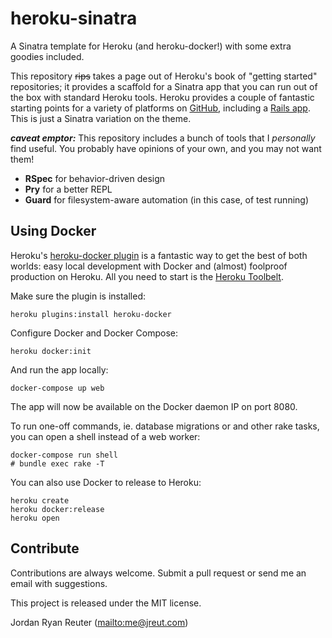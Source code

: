 # heroku-sinatra
A Sinatra template for Heroku (and heroku-docker!) with some extra goodies included.

This repository ~~rips~~ takes a page out of Heroku's book of "getting started" repositories; it provides a scaffold for a Sinatra app that you can run out of the box with standard Heroku tools. Heroku provides a couple of fantastic starting points for a variety of platforms on [GitHub][1], including a [Rails app][2]. This is just a Sinatra variation on the theme.

***caveat emptor:*** This repository includes a bunch of tools that I *personally* find useful. You probably have opinions of your own, and you may not want them!

* **RSpec** for behavior-driven design
* **Pry** for a better REPL
* **Guard** for filesystem-aware automation (in this case, of test running)

## Using Docker
Heroku's [heroku-docker plugin][3] is a fantastic way to get the best of both worlds: easy local development with Docker and (almost) foolproof production on Heroku. All you need to start is the [Heroku Toolbelt][4].

Make sure the plugin is installed:

    heroku plugins:install heroku-docker

Configure Docker and Docker Compose:

    heroku docker:init

And run the app locally:

    docker-compose up web

The app will now be available on the Docker daemon IP on port 8080.

To run one-off commands, ie. database migrations or and other rake tasks, you can open a shell instead of a web worker:

    docker-compose run shell
    # bundle exec rake -T

You can also use Docker to release to Heroku:

    heroku create
    heroku docker:release
    heroku open

## Contribute
Contributions are always welcome. Submit a pull request or send me an email with suggestions.

This project is released under the MIT license.

Jordan Ryan Reuter (<mailto:me@jreut.com>)

[1]: https://github.com/heroku
[2]: https://github.com/heroku/ruby-getting-started
[3]: https://github.com/heroku/heroku-docker
[4]: https://toolbelt.heroku.com/
